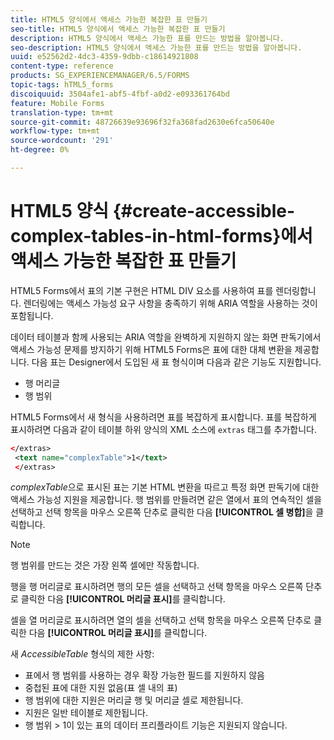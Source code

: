 ```yaml
---
title: HTML5 양식에서 액세스 가능한 복잡한 표 만들기
seo-title: HTML5 양식에서 액세스 가능한 복잡한 표 만들기
description: HTML5 양식에서 액세스 가능한 표를 만드는 방법을 알아봅니다.
seo-description: HTML5 양식에서 액세스 가능한 표를 만드는 방법을 알아봅니다.
uuid: e52562d2-4dc3-4359-9dbb-c18614921808
content-type: reference
products: SG_EXPERIENCEMANAGER/6.5/FORMS
topic-tags: hTML5_forms
discoiquuid: 3504afe1-abf5-4fbf-a0d2-e093361764bd
feature: Mobile Forms
translation-type: tm+mt
source-git-commit: 48726639e93696f32fa368fad2630e6fca50640e
workflow-type: tm+mt
source-wordcount: '291'
ht-degree: 0%

---
```



# HTML5 양식 {#create-accessible-complex-tables-in-html-forms}에서 액세스 가능한 복잡한 표 만들기

HTML5 Forms에서 표의 기본 구현은 HTML DIV 요소를 사용하여 표를 렌더링합니다. 렌더링에는 액세스 가능성 요구 사항을 충족하기 위해 ARIA 역할을 사용하는 것이 포함됩니다.

데이터 테이블과 함께 사용되는 ARIA 역할을 완벽하게 지원하지 않는 화면 판독기에서 액세스 가능성 문제를 방지하기 위해 HTML5 Forms은 표에 대한 대체 변환을 제공합니다. 다음 표는 Designer에서 도입된 새 표 형식이며 다음과 같은 기능도 지원합니다.

* 행 머리글
* 행 범위

HTML5 Forms에서 새 형식을 사용하려면 표를 복잡하게 표시합니다. 표를 복잡하게 표시하려면 다음과 같이 테이블 하위 양식의 XML 소스에 `extras` 태그를 추가합니다.

```xml
</extras>
 <text name="complexTable">1</text>
 </extras>
```

*complexTable*&#x200B;으로 표시된 표는 기본 HTML 변환을 따르고 특정 화면 판독기에 대한 액세스 가능성 지원을 제공합니다.  행 범위를 만들려면 같은 열에서 표의 연속적인 셀을 선택하고 선택 항목을 마우스 오른쪽 단추로 클릭한 다음 **[!UICONTROL 셀 병합]**&#x200B;을 클릭합니다.

>[!NOTE]
>
>행 범위를 만드는 것은 가장 왼쪽 셀에만 작동합니다.

행을 행 머리글로 표시하려면 행의 모든 셀을 선택하고 선택 항목을 마우스 오른쪽 단추로 클릭한 다음 **[!UICONTROL 머리글 표시]**&#x200B;를 클릭합니다.

셀을 열 머리글로 표시하려면 열의 셀을 선택하고 선택 항목을 마우스 오른쪽 단추로 클릭한 다음 **[!UICONTROL 머리글 표시]**&#x200B;를 클릭합니다.

새 *AccessibleTable* 형식의 제한 사항:

* 표에서 행 범위를 사용하는 경우 확장 가능한 필드를 지원하지 않음
* 중첩된 표에 대한 지원 없음(표 셀 내의 표)
* 행 범위에 대한 지원은 머리글 행 및 머리글 셀로 제한됩니다.
* 지원은 일반 테이블로 제한됩니다.
* 행 범위 > 1이 있는 표의 데이터 프리플라이트 기능은 지원되지 않습니다.

